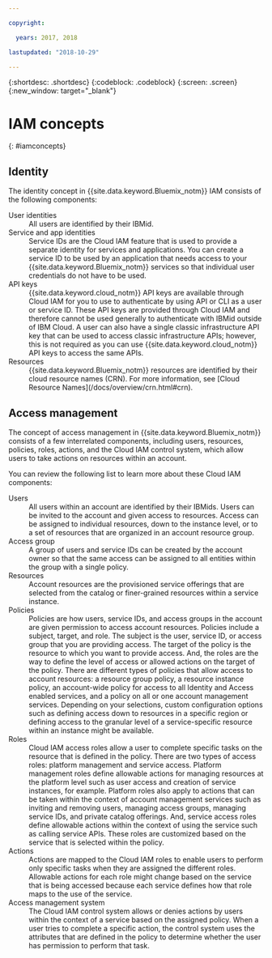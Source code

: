 ```yaml
---

copyright:

  years: 2017, 2018

lastupdated: "2018-10-29"

---
```


{:shortdesc: .shortdesc}
{:codeblock: .codeblock}
{:screen: .screen}
{:new_window: target="_blank"}

# IAM concepts
{: #iamconcepts}

## Identity

The identity concept in {{site.data.keyword.Bluemix_notm}} IAM consists of the following components:

<dl>
<dt>User identities</dt>
<dd>All users are identified by their IBMid.</dd>
<dt>Service and app identities</dt>
<dd>Service IDs are the Cloud IAM feature that is used to provide a separate identity for services and applications. You can create a service ID to be used by an application that needs access to your {{site.data.keyword.Bluemix_notm}} services so that individual user credentials do not have to be used.</dd>
<dt>API keys</dt>
<dd>{{site.data.keyword.cloud_notm}} API keys are available through Cloud IAM for you to use to authenticate by using API or CLI as a user or service ID. These API keys are provided through Cloud IAM and therefore cannot be used generally to authenticate with IBMid outside of IBM Cloud. A user can also have a single classic infrastructure API key that can be used to access classic infrastructure APIs; however, this is not required as you can use {{site.data.keyword.cloud_notm}} API keys to access the same APIs. </dd>
<dt>Resources</dt>
<dd>{{site.data.keyword.Bluemix_notm}} resources are identified by their cloud resource names (CRN). For more information, see [Cloud Resource Names](/docs/overview/crn.html#crn).</dd>
</dl>

## Access management

The concept of access management in {{site.data.keyword.Bluemix_notm}} consists of a few interrelated components, including users, resources, policies, roles, actions, and the Cloud IAM control system, which allow users to take actions on resources within an account. 

You can review the following list to learn more about these Cloud IAM components:

<dl>
<dt>Users</dt>
<dd>All users within an account are identified by their IBMids. Users can be invited to the account and given access to resources. Access can be assigned to individual resources, down to the instance level, or to a set of resources that are organized in an account resource group.</dd>
<dt>Access group</dt>
<dd>A group of users and service IDs can be created by the account owner so that the same access can be assigned to all entities within the group with a single policy.</dd>
<dt>Resources</dt>
<dd>Account resources are the provisioned service offerings that are selected from the catalog or finer-grained resources within a service instance.</dd>
<dt>Policies</dt>
<dd>Policies are how users, service IDs, and access groups in the account are given permission to access account resources. Policies include a subject, target, and role. The subject is the user, service ID, or access group that you are providing access. The target of the policy is the resource to which you want to provide access. And, the roles are the way to define the level of access or allowed actions on the target of the policy. There are different types of policies that allow access to account resources: a resource group policy, a resource instance policy, an account-wide policy for access to all Identity and Access enabled services, and a policy on all or one account management services. Depending on your selections, custom configuration options such as defining access down to resources in a specific region or defining access to the granular level of a service-specific resource within an instance might be available.</dd>
<dt>Roles</dt>
<dd>Cloud IAM access roles allow a user to complete specific tasks on the resource that is defined in the policy. There are two types of access roles: platform management and service access. Platform management roles define allowable actions for managing resources at the platform level such as user access and creation of service instances, for example. Platform roles also apply to actions that can be taken within the context of account management services such as inviting and removing users, managing access groups, managing service IDs, and private catalog offerings. And, service access roles define allowable actions within the context of using the service such as calling service APIs. These roles are customized based on the service that is selected within the policy.</dd>
<dt>Actions</dt>
<dd>Actions are mapped to the Cloud IAM roles to enable users to perform only specific tasks when they are assigned the different roles. Allowable actions for each role might change based on the service that is being accessed because each service defines how that role maps to the use of the service. </dd>
<dt>Access management system</dt>
<dd>The Cloud IAM control system allows or denies actions by users within the context of a service based on the assigned policy. When a user tries to complete a specific action, the control system uses the attributes that are defined in the policy to determine whether the user has permission to perform that task.</dd>
</dl>





